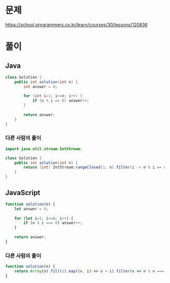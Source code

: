 # 문제
https://school.programmers.co.kr/learn/courses/30/lessons/120836

# 풀이
## Java
```java
class Solution {
    public int solution(int n) {
        int answer = 0;
        
        for (int i=1; i<=n; i++) {
            if (n % i == 0) answer++;
        }
        
        return answer;
    }
}
```

### 다른 사람의 풀이
```java
import java.util.stream.IntStream;

class Solution {
    public int solution(int n) {
        return (int) IntStream.rangeClosed(1, n).filter(i -> n % i == 0).count();
    }
}
```

## JavaScript
```javascript
function solution(n) {
    let answer = 0;
    
    for (let i=1; i<=n; i++) {
        if (n % i === 0) answer++;
    }
    
    return answer;
}
```

### 다른 사람의 풀이
```javascript
function solution(n) {
    return Array(n).fill(1).map((v, i) => v + i).filter(v => n % v === 0).length;
}
